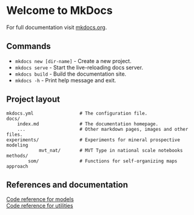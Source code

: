 # Welcome to MkDocs

For full documentation visit [mkdocs.org](https://www.mkdocs.org).

## Commands

* `mkdocs new [dir-name]` - Create a new project.
* `mkdocs serve` - Start the live-reloading docs server.
* `mkdocs build` - Build the documentation site.
* `mkdocs -h` - Print help message and exit.

## Project layout

    mkdocs.yml                 # The configuration file.
    docs/
        index.md               # The documentation homepage.
        ...                    # Other markdown pages, images and other files.
    experiments/               # Experiments for mineral prospective modeling
                mvt_nat/       # MVT Type in national scale notebooks
    methods/
            som/               # Functions for self-organizing maps approach

## References and documentation
[Code reference for models](models.md)<br>
[Code reference for utilities](utilities.md)
